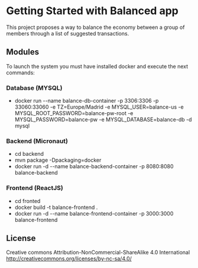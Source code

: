 # Getting Started with Balanced app

This project proposes a way to balance the economy between a group of members through a list of suggested transactions.

## Modules

To launch the system you must have installed docker and execute the next commands:

### Database (MYSQL)

- docker run --name balance-db-container -p 3306:3306 -p 33060:33060 -e TZ=Europe/Madrid -e MYSQL_USER=balance-us -e MYSQL_ROOT_PASSWORD=balance-pw-root -e MYSQL_PASSWORD=balance-pw -e MYSQL_DATABASE=balance-db -d mysql

### Backend (Micronaut)

- cd backend
- mvn package -Dpackaging=docker
- docker run -d --name balance-backend-container -p 8080:8080 balance-backend

### Frontend (ReactJS)

- cd fronted
- docker build -t balance-frontend .
- docker run -d --name balance-frontend-container -p 3000:3000 balance-frontend

## License

Creative commons
Attribution-NonCommercial-ShareAlike 4.0 International
http://creativecommons.org/licenses/by-nc-sa/4.0/